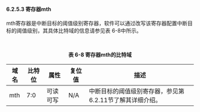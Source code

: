 #### **6.2.5.3 寄存器mth**

mth寄存器是中断目标的阈值级别寄存器，软件可以通过改写该寄存器配置中断目标的阈值级别，其具体比特域的信息请参见表 6-8中所示。



​                                                  **<center>表 6-8 寄存器mth的比特域</center>**

| 域名 | 比特位 | 属性     | 复位值 | 描述                                                     |
| ---- | ------ | -------- | ------ | -------------------------------------------------------- |
| mth  | 7:0    | 可读可写 | N/A    | 中断目标的阈值级别寄存器，参见第6.2.11节了解其详细介绍。 |

